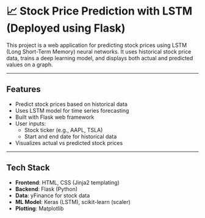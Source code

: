 # 📈 Stock Price Prediction with LSTM (Deployed using Flask)

This project is a web application for predicting stock prices using LSTM (Long Short-Term Memory) neural networks. It uses historical stock price data, trains a deep learning model, and displays both actual and predicted values on a graph.

---

## Features

- Predict stock prices based on historical data
- Uses LSTM model for time series forecasting
- Built with Flask web framework
- User inputs:
  - Stock ticker (e.g., AAPL, TSLA)
  - Start and end date for historical data
- Visualizes actual vs predicted stock prices

---

## Tech Stack

- **Frontend**: HTML, CSS (Jinja2 templating)
- **Backend**: Flask (Python)
- **Data**: yFinance for stock data
- **ML Model**: Keras (LSTM), scikit-learn (scaler)
- **Plotting**: Matplotlib
